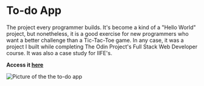 # To-do App

The project every programmer builds. It's become a kind of a "Hello World" project, but nonetheless, it is a good exercise for new programmers who want a better challenge than a Tic-Tac-Toe game. In any case, it was a project I built while completing The Odin Project's Full Stack Web Developer course. It was also a case study for IIFE's.

**Access it [here](https://ktavean.github.io/to-do-project/)**

![Picture of the the to-do app](https://i.imgur.com/20xMYVc.png)

